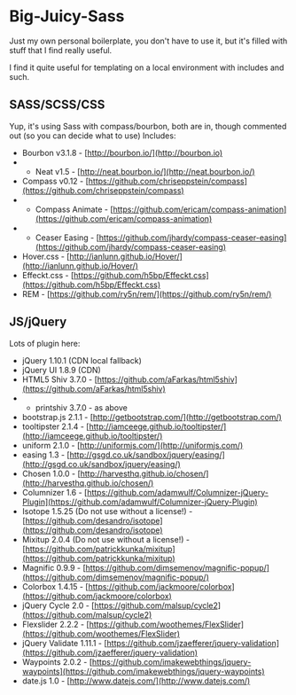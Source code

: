 Big-Juicy-Sass
==============

Just my own personal boilerplate, you don't have to use it, but it's filled with stuff that I find really useful.

I find it quite useful for templating on a local environment with includes and such.

## SASS/SCSS/CSS
Yup, it's using Sass with compass/bourbon, both are in, though commented out (so you can decide what to use)
Includes:

- Bourbon v3.1.8 - [http://bourbon.io/](http://bourbon.io)
- - Neat v1.5 - [http://neat.bourbon.io/](http://neat.bourbon.io/)
- Compass v0.12 - [https://github.com/chriseppstein/compass](https://github.com/chriseppstein/compass)
- - Compass Animate - [https://github.com/ericam/compass-animation](https://github.com/ericam/compass-animation)
- - Ceaser Easing - [https://github.com/jhardy/compass-ceaser-easing](https://github.com/jhardy/compass-ceaser-easing)
- Hover.css - [http://ianlunn.github.io/Hover/](http://ianlunn.github.io/Hover/)
- Effeckt.css - [https://github.com/h5bp/Effeckt.css](https://github.com/h5bp/Effeckt.css)
- REM - [https://github.com/ry5n/rem/](https://github.com/ry5n/rem/)

## JS/jQuery
Lots of plugin here:

- jQuery 1.10.1 (CDN local fallback)
- jQuery UI 1.8.9 (CDN)
- HTML5 Shiv 3.7.0 - [https://github.com/aFarkas/html5shiv](https://github.com/aFarkas/html5shiv)
- - printshiv 3.7.0 - as above
- bootstrap.js 2.1.1 - [http://getbootstrap.com/](http://getbootstrap.com/)
- tooltipster 2.1.4 - [http://iamceege.github.io/tooltipster/](http://iamceege.github.io/tooltipster/)
- uniform 2.1.0 - [http://uniformjs.com/](http://uniformjs.com/)
- easing 1.3 - [http://gsgd.co.uk/sandbox/jquery/easing/](http://gsgd.co.uk/sandbox/jquery/easing/)
- Chosen 1.0.0 - [http://harvesthq.github.io/chosen/](http://harvesthq.github.io/chosen/)
- Columnizer 1.6 - [https://github.com/adamwulf/Columnizer-jQuery-Plugin](https://github.com/adamwulf/Columnizer-jQuery-Plugin)
- Isotope 1.5.25 (Do not use without a license!) - [https://github.com/desandro/isotope](https://github.com/desandro/isotope)
- Mixitup 2.0.4 (Do not use without a license!) - [https://github.com/patrickkunka/mixitup](https://github.com/patrickkunka/mixitup)
- Magnific 0.9.9 - [https://github.com/dimsemenov/magnific-popup/](https://github.com/dimsemenov/magnific-popup/)
- Colorbox 1.4.15 - [https://github.com/jackmoore/colorbox](https://github.com/jackmoore/colorbox)
- jQuery Cycle 2.0 - [https://github.com/malsup/cycle2](https://github.com/malsup/cycle2)
- Flexslider 2.2.2 - [https://github.com/woothemes/FlexSlider](https://github.com/woothemes/FlexSlider)
- jQuery Validate 1.11.1 - [https://github.com/jzaefferer/jquery-validation](https://github.com/jzaefferer/jquery-validation)
- Waypoints 2.0.2 - [https://github.com/imakewebthings/jquery-waypoints](https://github.com/imakewebthings/jquery-waypoints)
- date.js 1.0 - [http://www.datejs.com/](http://www.datejs.com/)